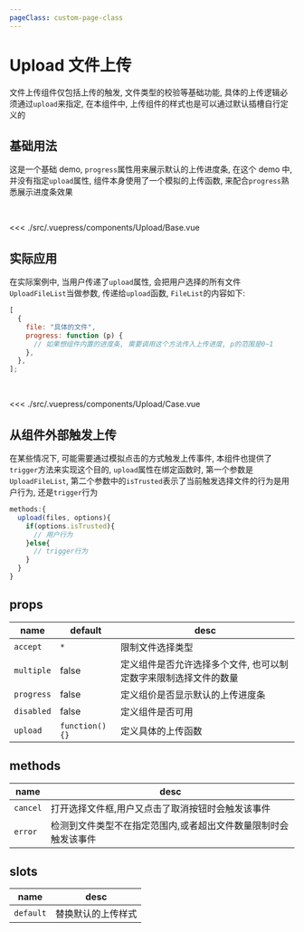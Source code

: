 ```yaml
---
pageClass: custom-page-class
---
```


# Upload 文件上传

文件上传组件仅包括上传的触发, 文件类型的校验等基础功能, 具体的上传逻辑必须通过`upload`来指定, 在本组件中, 上传组件的样式也是可以通过默认插槽自行定义的

## 基础用法

这是一个基础 demo, `progress`属性用来展示默认的上传进度条, 在这个 demo 中, 并没有指定`upload`属性, 组件本身使用了一个模拟的上传函数, 来配合`progress`熟悉展示进度条效果

<br/>

<Upload-Base/>

<<< ./src/.vuepress/components/Upload/Base.vue

## 实际应用

在实际案例中, 当用户传递了`upload`属性, 会把用户选择的所有文件`UploadFileList`当做参数, 传递给`upload`函数, `FileList`的内容如下:

```js
[
  {
    file: "具体的文件",
    progress: function (p) {
      // 如果想组件内置的进度条, 需要调用这个方法传入上传进度, p的范围是0~1
    },
  },
];
```

<br/>

<Upload-Case/>

<<< ./src/.vuepress/components/Upload/Case.vue

## 从组件外部触发上传

在某些情况下, 可能需要通过模拟点击的方式触发上传事件, 本组件也提供了`trigger`方法来实现这个目的, `upload`属性在绑定函数时, 第一个参数是`UploadFileList`, 第二个参数中的`isTrusted`表示了当前触发选择文件的行为是用户行为, 还是`trigger`行为

```js
methods:{
  upload(files, options){
    if(options.isTrusted){
      // 用户行为
    }else{
      // trigger行为
    }
  }
}
```

## props

| name       | default        | desc                                                             |
| ---------- | -------------- | ---------------------------------------------------------------- |
| `accept`   | `*`            | 限制文件选择类型                                                 |
| `multiple` | false          | 定义组件是否允许选择多个文件, 也可以制定数字来限制选择文件的数量 |
| `progress` | false          | 定义组价是否显示默认的上传进度条                                 |
| `disabled` | false          | 定义组件是否可用                                                 |
| `upload`   | `function(){}` | 定义具体的上传函数                                               |

## methods

| name     | desc                                                            |
| -------- | --------------------------------------------------------------- |
| `cancel` | 打开选择文件框,用户又点击了取消按钮时会触发该事件               |
| `error`  | 检测到文件类型不在指定范围内,或者超出文件数量限制时会触发该事件 |

## slots

| name      | desc               |
| --------- | ------------------ |
| `default` | 替换默认的上传样式 |
